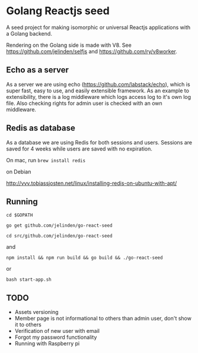 # Golang Reactjs seed

A seed project for making isomorphic or universal Reactjs applications with a Golang backend.

Rendering on the Golang side is made with V8. See https://github.com/jelinden/selfjs and https://github.com/ry/v8worker.

## Echo as a server

As a server we are using echo (https://github.com/labstack/echo), which is super fast, easy to use, and easily extensible framework. As an example to extensibility, there is a log middleware which logs access log to it's own log file. Also checking rights for admin user is checked with an own middleware.

## Redis as database

As a database we are using Redis for both sessions and users. Sessions are saved for 4 weeks while users are saved with no expiration.

On mac, run
```brew install redis```

on Debian

http://vvv.tobiassjosten.net/linux/installing-redis-on-ubuntu-with-apt/

## Running

```cd $GOPATH```

```go get github.com/jelinden/go-react-seed```

```cd src/github.com/jelinden/go-react-seed```

and

```npm install && npm run build && go build && ./go-react-seed```

or

```bash start-app.sh```

## TODO

* Assets versioning
* Member page is not informational to others than admin user, don't show it to others
* Verification of new user with email
* Forgot my password functionality
* Running with Raspberry pi
